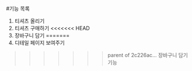 #기능 목록
1. 티셔츠 올리기
2. 티셔츠 구매하기
<<<<<<< HEAD
3. 장바구니 담기
=======
3. 디테일 페이지 보여주기
>>>>>>> parent of 2c226ac... 장바구니 담기 기능

